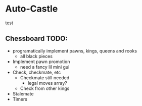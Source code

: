 # Auto-Castle
test

## Chessboard TODO:
- programatically implement pawns, kings, queens and rooks
  - all black pieces
- Implement pawn promotion
  - need a fancy lil mini gui
- Check, checkmate, etc
  - Checkmate still needed
    - legal moves array?
  - Check from other kings
- Stalemate
- Timers
